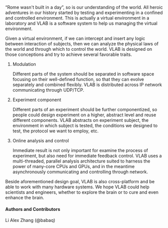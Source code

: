 “Rome wasn't built in a day”, so is our understanding of the world. All heroic adventures in our history started by testing and experimenting in a confined and controlled environment. This is actually a virtual environment in a laboratory and VLAB is a software system to help us managing the virtual environment.

Given a virtual environment, if we can intercept and insert any logic between interaction of subjects, then we can analyze the physical laws of the world and through which to control the world. VLAB is designed on those conceptions and try to achieve several favorable traits.

1. Modulation

    Different parts of the system should be separated in software space focusing on their well-defined function, so that they can evolve separately and combined flexibly. VLAB is distributed across IP network communicating through UDP/TCP.

2. Experiment component

    Different parts of an experiment should be further componentized, so people could design experiment on a higher, abstract level and reuse different components. VLAB abstracts on experiment subject, the environment in which subject is tested, the conditions we designed to test, the protocol we want to employ, etc. 

3. Online analysis and control

    Immediate result is not only important for examine the process of experiment, but also need for immediate feedback control. VLAB uses a multi-threaded, parallel analysis architecture suited to harness the power of many-core CPUs and GPUs, and in the meantime asynchronously communicating and controlling through network. 

Beside aforementioned design goal, VLAB is also cross-platform and be able to work with many hardware systems. We hope VLAB could help scientists and engineers, whether to explore the brain or to cure and even enhance the brain.

#### Authors and Contributors
Li Alex Zhang (@babaq)
